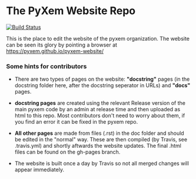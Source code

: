# The PyXem Website Repo

[![Build Status](https://travis-ci.org/pyxem/pyxem-website.svg?branch=master)](https://travis-ci.org/pyxem/pyxem-website)

This is the place to edit the website of the pyxem organization. The website can be seen its glory by pointing a browser at https://pyxem.github.io/pyxem-website/



### Some hints for contributors

* There are two types of pages on the website: **"docstring"** pages (in the docstring folder here, after the docstring seperator in URLs) and **"docs"** pages.

* **docstring pages** are created using the relevant Release version of the main pyxem code by an admin at release time and then uploaded as html to this repo. Most contributors don't need to worry about them, if you find an error it can be fixed in the pyxem repo.

* **All other pages** are made from files (.rst) in the doc folder and should be edited in the "normal" way. These are then compiled (by Travis, see .travis.yml) and shortly aftwards the website updates. The final .html files can be found on the gh-pages branch. 

* The website is built once a day by Travis so not all merged changes will appear immediately.
